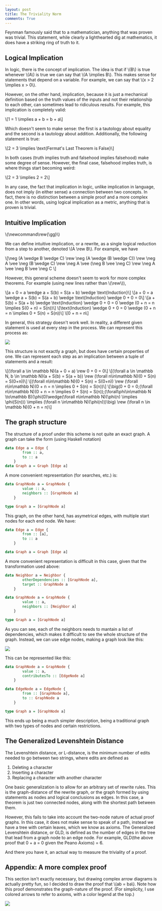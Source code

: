 ```yaml
---
layout: post
title: The Triviality Norm
comments: True
---
```


Feynman famously said that to a mathematician, anything that was proven was trivial. This statement, while clearly a lighthearted dig at mathematics, it does have a striking ring of truth to it.

## Logical Implication

In logic, there is the concept of implication. The idea is that if \\(B\\) is true whenever \\(A\\) is true we can say that \\(A \implies B\\). This makes sense for statements that depend on a variable. For example, we can say that \\(x > 2 \implies x > 0\\).

<!--end excerpt-->

However, on the other hand, implication, because it is just a mechanical definition based on the truth values of the inputs and not their relationship to each other, can sometimes lead to ridiculous results. For example, this implication is completely valid:

\\[1 = 1 \implies a + b = b + a\\]

Which doesn't seem to make sense: the first is a tautology about equality and the second is a tautology about addition. Additionally, the following statement is true:

\\[2 = 3 \implies \text{Fermat's Last Theorem is False}\\]

In both cases (truth implies truth and falsehood implies falsehood) make some degree of sense. However, the final case, falsehood implies truth, is where things start becoming weird:

\\[2 = 3 \implies 2 = 2\\]

In any case, the fact that implication in logic, unlike implication in language, does not imply (in either sense) a connection between two concepts. In fact, there is no distinction between a simple proof and a more complex one. In other words, using logical implication as a metric, anything that is proven is trivial.

## Intuitive Implication

\\(\newcommand\rew{\gg}\\)

We can define intuitive implication, or a rewrite, as a single logical reduction from a step to another, denoted \\(A \rew B\\). For example, we have

\\[\neg (A \wedge B \wedge C) \rew \neg (A \wedge (B \wedge C)) \rew \neg A \vee \neg (B \wedge C) \rew \neg A \vee (\neg B \vee \neg C) \rew \neg A \vee \neg B \vee \neg C \\]

However, this general scheme doesn't seem to work for more complex theorems. For example (using new lines rather than \\(\rew\\)),

\\[a + 0 = a \wedge a + S(b) = S(a + b) \wedge \text{Induction}\\]
\\[a + 0 = a \wedge a + S(b) = S(a + b) \wedge \text{Induction} \wedge 0 + 0 = 0\\]
\\[a + S(b) = S(a + b) \wedge \text{Induction} \wedge 0 + 0 = 0 \wedge (0 + n = n \implies S(0 + n) = S(n))\\]
\\[\text{Induction} \wedge 0 + 0 = 0 \wedge (0 + n = n \implies 0 + S(n) = S(n))\\]
\\[0 + n = n\\]

In general, this strategy doesn't work well. In reality, a different given statement is used at every step in the process. We can represent this process as:

<img src="/resources/2016-04-17/proof_diagram.svg.png"/>

This structure is not exactly a graph, but does have certain properties of one. We can represent each step as an implication between a tuple of statements and a result:

\\[(\forall a \in \mathbb N)(a + 0 = a) \rew 0 + 0 = 0\\]
\\[(\forall a \in \mathbb N, b \in \mathbb N)(a + S(b) = S(a + b)) \rew (\forall n\in\mathbb N)(0 + S(n) = S(0+n))\\]
\\[(\forall n\in\mathbb N)(0 + S(n) = S(0+n)) \rew (\forall n\in\mathbb N)(0 + n = n \implies 0 + S(n) = S(n))\\]
\\[\big(0 + 0 = 0;(\forall n\in\mathbb N)(0 + n = n \implies 0 + S(n) = S(n));(\forall\phi\in\mathbb N \to\mathbb B)(\phi(0)\wedge(\forall n\in\mathbb N)(\phi(n) \implies \phi(S(n))) \implies (\forall n \in\mathbb N)(\phi(n)))\big) \rew (\forall n \in \mathbb N)(0 + n = n)\\]


## The graph structure

The structure of a proof under this scheme is not quite an exact graph. A graph can take the form (using Haskell notation)

```haskell
data Edge a = Edge {
        from :: a,
        to :: a
    }
data Graph a = Graph [Edge a]
```

A more convenient representation (for searches, etc.) is:

```haskell
data GraphNode a = GraphNode {
        value :: a,
        neighbors :: [GraphNode a]
    }

type Graph a = [GraphNode a]
```

This graph, on the other hand, has asymetrical edges, with multiple start nodes for each end node. We have:

```haskell
data Edge a = Edge {
        from :: [a],
        to :: a
    }

data Graph a = Graph [Edge a]
```

A more convenient representation is difficult in this case, given that the transformation used above:

```haskell
data Neighbor a = Neighbor {
        otherDependencies :: [GraphNode a],
        target :: GraphNode a
    }

data GraphNode a = GraphNode {
        value :: a,
        neighbors :: [Neighbor a]
    }

type Graph a = [GraphNode a]
```

As you can see, each of the neighbors needs to mantain a list of dependencies, which makes it difficult to see the whole structure of the graph. Instead, we can use edge nodes, making a graph look like this:

<img src="/resources/2016-04-17/proof_diagram_edge_nodes.svg.png"/>

This can be represented like this:

```haskell
data GraphNode a = GraphNode {
        value :: a,
        contributesTo :: [EdgeNode a]
    }

data EdgeNode a = EdgeNode {
        from :: [GraphNode a],
        to :: GraphNode a
    }

type Graph a = [GraphNode a]
```

This ends up being a much simpler description, being a traditional graph with two types of nodes and certain restrictions.

## The Generalized Levenshtein Distance

The Levenshtein distance, or L-distance, is the minimum number of edits needed to go between two strings, where edits are defined as

1. Deleting a character
2. Inserting a character
3. Replacing a character with another character

One basic generalization is to allow for an arbitrary set of rewrite rules. This is the graph-distance of the rewrite graph, or the graph formed by using statements as nodes and logical conclusions as edges. In this case, a theorem is just two connected nodes, along with the shortest path between them.

However, this fails to take into account the two-node nature of actual proof graphs. In this case, it does not make sense to speak of a path, instead we have a tree with certain leaves, which we know as axioms. The Generalized Levenshtein distance, or GLD, is defined as the number of edges in the tree that lead from a graph node to an edge node. For example, GLD(the above proof that 0 + a = 0 given the Peano Axioms) = 6.

And there you have it, an actual way to measure the triviality of a proof.

## Appendix: A more complex proof

This section isn't exactly necessary, but drawing complex arrow diagrams is actually pretty fun, so I decided to draw the proof that \\(ab = ba\\). Note how this proof demonstrates the graph-nature of the proof. (For simplicity, I use colored arrows to refer to axioms, with a color legend at the top.)

<img src="/resources/2016-04-17/commut_mult.svg.png"/>
